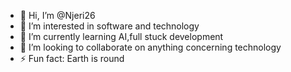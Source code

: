 - 👋 Hi, I’m @Njeri26
- 👀 I’m interested in software and technology
- 🌱 I’m currently learning AI,full stuck development
- 💞️ I’m looking to collaborate on anything concerning technology
- ⚡ Fun fact: Earth is round

<!---
Njeri26/Njeri26 is a ✨ special ✨ repository because its `README.md` (this file) appears on your GitHub profile.
You can click the Preview link to take a look at your changes.
--->
